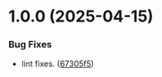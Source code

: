# 1.0.0 (2025-04-15)


### Bug Fixes

* lint fixes. ([67305f5](https://github.com/frankie336/entities/commit/67305f5b9fd01fece73f40145d90a163c1a95a71))

